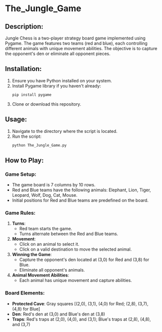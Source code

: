 # The_Jungle_Game

## Description:
Jungle Chess is a two-player strategy board game implemented using Pygame. The game features two teams (red and blue), each controlling different animals with unique movement abilities. The objective is to capture the opponent's den or eliminate all opponent pieces.

## Installation:
1. Ensure you have Python installed on your system.
2. Install Pygame library if you haven't already:
    ```bash
    pip install pygame
    ```
3. Clone or download this repository.

## Usage:
1. Navigate to the directory where the script is located.
2. Run the script:
    ```bash
    python The_Jungle_Game.py
    ```

## How to Play:

### Game Setup:
- The game board is 7 columns by 10 rows.
- Red and Blue teams have the following animals: Elephant, Lion, Tiger, Leopard, Wolf, Dog, Cat, Mouse.
- Initial positions for Red and Blue teams are predefined on the board.

### Game Rules:
1. **Turns**:
    - Red team starts the game.
    - Turns alternate between the Red and Blue teams.
2. **Movement**:
    - Click on an animal to select it.
    - Click on a valid destination to move the selected animal.
3. **Winning the Game**:
    - Capture the opponent's den located at (3,0) for Red and (3,8) for Blue.
    - Eliminate all opponent's animals.
4. **Animal Movement Abilities**:
    - Each animal has unique movement and capture abilities.

### Board Elements:
- **Protected Cave**: Gray squares [(2,0), (3,1), (4,0) for Red; (2,8), (3,7), (4,8) for Blue]
- **Den**: Red's den at (3,0) and Blue's den at (3,8)
- **Traps**: Red's traps at (2,0), (4,0), and (3,1); Blue's traps at (2,8), (4,8), and (3,7)
